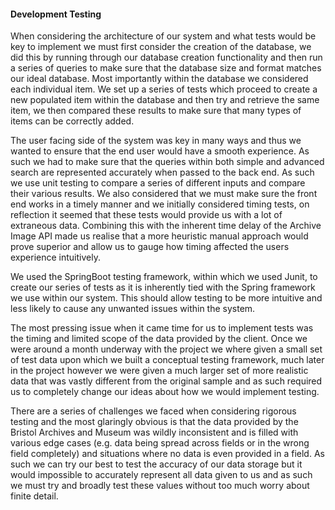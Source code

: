 #### Development Testing

When considering the architecture of our system and what tests would be key to implement we must first consider the creation of the database, we did this by running through our database creation functionality and then run a series of queries to make sure that the database size and format matches our ideal database. Most importantly within the database we considered each individual item. We set up a series of tests which proceed to create a new populated item within the database and then try and retrieve the same item, we then compared these results to make sure that many types of items can be correctly added.

The user facing side of the system was key in many ways and thus we wanted to ensure that the end user would have a smooth experience. As such we had to make sure that the queries within both simple and advanced search are represented accurately when passed to the back end. As such we use unit testing to compare a series of different inputs and compare their various results. We also considered that we must make sure the front end works in a timely manner and we initially considered timing tests, on reflection it seemed that these tests would provide us with a lot of extraneous data. Combining this with the inherent time delay of the Archive Image API made us realise that a more heuristic manual approach would prove superior and allow us to gauge how timing affected the users experience intuitively.

We used the SpringBoot testing framework, within which we used Junit, to create our series of tests as it is inherently tied with the Spring framework we use within our system. This should allow testing to be more intuitive and less likely to cause any unwanted issues within the system.

The most pressing issue when it came time for us to implement tests was the timing and limited scope of the data provided by the client. Once we were around a month underway with the project we where given a small set of test data upon which we built a conceptual testing framework, much later in the project however we were given a much larger set of more realistic data that was vastly different from the original sample and as such required us to completely change our ideas about how we would implement testing.

There are a series of challenges we faced when considering rigorous testing and the most glaringly obvious is that the data provided by the Bristol Archives and Museum was wildly inconsistent and is filled with various edge cases (e.g. data being spread across fields or in the wrong field completely) and situations where no data is even provided in a field. As such we can try our best to test the accuracy of our data storage but it would impossible to accurately represent all data given to us and as such we must try and broadly test these values without too much worry about finite detail.
